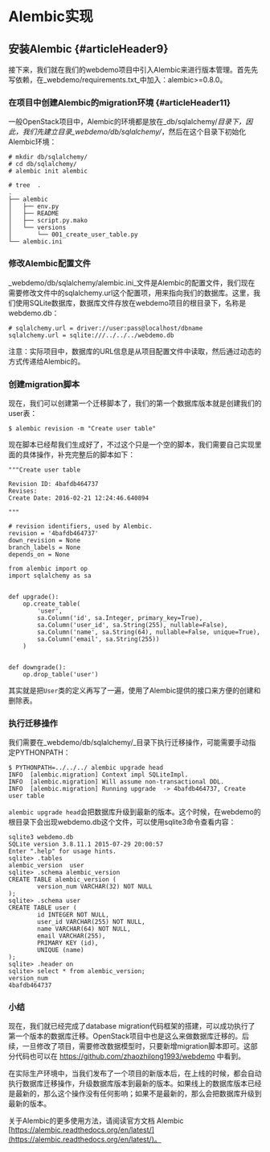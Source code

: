 # Alembic实现


## 安装Alembic {#articleHeader9}

接下来，我们就在我们的webdemo项目中引入Alembic来进行版本管理。首先先写依赖，在_webdemo/requirements.txt_中加入：alembic&gt;=0.8.0。

### 在项目中创建Alembic的migration环境 {#articleHeader11}

一般OpenStack项目中，Alembic的环境都是放在_db/sqlalchemy/_目录下，因此，我们先建立目录_webdemo/db/sqlalchemy/_，然后在这个目录下初始化Alembic环境：

```
# mkdir db/sqlalchemy/
# cd db/sqlalchemy/
# alembic init alembic

# tree  .
.
├── alembic
│   ├── env.py
│   ├── README
│   ├── script.py.mako
│   └── versions
│       └── 001_create_user_table.py
└── alembic.ini
```

### 修改Alembic配置文件

_webdemo/db/sqlalchemy/alembic.ini_文件是Alembic的配置文件，我们现在需要修改文件中的sqlalchemy.url这个配置项，用来指向我们的数据库。这里，我们使用SQLite数据库，数据库文件存放在webdemo项目的根目录下，名称是webdemo.db：

```
# sqlalchemy.url = driver://user:pass@localhost/dbname
sqlalchemy.url = sqlite:///../../../webdemo.db
```

注意：实际项目中，数据库的URL信息是从项目配置文件中读取，然后通过动态的方式传递给Alembic的。

### 创建migration脚本

现在，我们可以创建第一个迁移脚本了，我们的第一个数据库版本就是创建我们的user表：

```
$ alembic revision -m "Create user table"
```

现在脚本已经帮我们生成好了，不过这个只是一个空的脚本，我们需要自己实现里面的具体操作，补充完整后的脚本如下：

```
"""Create user table

Revision ID: 4bafdb464737
Revises:
Create Date: 2016-02-21 12:24:46.640894

"""

# revision identifiers, used by Alembic.
revision = '4bafdb464737'
down_revision = None
branch_labels = None
depends_on = None

from alembic import op
import sqlalchemy as sa


def upgrade():
    op.create_table(
        'user',
        sa.Column('id', sa.Integer, primary_key=True),
        sa.Column('user_id', sa.String(255), nullable=False),
        sa.Column('name', sa.String(64), nullable=False, unique=True),
        sa.Column('email', sa.String(255))
    )


def downgrade():
    op.drop_table('user')
```

其实就是把`User`类的定义再写了一遍，使用了Alembic提供的接口来方便的创建和删除表。

### 执行迁移操作

我们需要在_webdemo/db/sqlalchemy/_目录下执行迁移操作，可能需要手动指定PYTHONPATH：

```
$ PYTHONPATH=../../../ alembic upgrade head
INFO  [alembic.migration] Context impl SQLiteImpl.
INFO  [alembic.migration] Will assume non-transactional DDL.
INFO  [alembic.migration] Running upgrade  -> 4bafdb464737, Create user table
```

`alembic upgrade head`会把数据库升级到最新的版本。这个时候，在webdemo的根目录下会出现webdemo.db这个文件，可以使用sqlite3命令查看内容：

```
sqlite3 webdemo.db
SQLite version 3.8.11.1 2015-07-29 20:00:57
Enter ".help" for usage hints.
sqlite> .tables
alembic_version  user
sqlite> .schema alembic_version
CREATE TABLE alembic_version (
        version_num VARCHAR(32) NOT NULL
);
sqlite> .schema user
CREATE TABLE user (
        id INTEGER NOT NULL,
        user_id VARCHAR(255) NOT NULL,
        name VARCHAR(64) NOT NULL,
        email VARCHAR(255),
        PRIMARY KEY (id),
        UNIQUE (name)
);
sqlite> .header on
sqlite> select * from alembic_version;
version_num
4bafdb464737
```

### 小结 

现在，我们就已经完成了database migration代码框架的搭建，可以成功执行了第一个版本的数据库迁移。OpenStack项目中也是这么来做数据库迁移的。后续，一旦修改了项目，需要修改数据模型时，只要新增migration脚本即可。这部分代码也可以在 https://github.com/zhaozhilong1993/webdemo 中看到。

在实际生产环境中，当我们发布了一个项目的新版本后，在上线的时候，都会自动执行数据库迁移操作，升级数据库版本到最新的版本。如果线上的数据库版本已经是最新的，那么这个操作没有任何影响；如果不是最新的，那么会把数据库升级到最新的版本。

关于Alembic的更多使用方法，请阅读官方文档 Alembic [https://alembic.readthedocs.org/en/latest/](https://alembic.readthedocs.org/en/latest/)。

